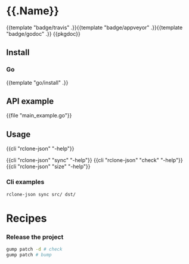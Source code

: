 # {{.Name}}
{{template "badge/travis" .}}{{template "badge/appveyor" .}}{{template "badge/godoc" .}}
{{pkgdoc}}

## Install

### Go
{{template "go/install" .}}

## API example

{{file "main_example.go"}}

## Usage

{{cli "rclone-json" "-help"}}

{{cli "rclone-json" "sync" "-help"}}
{{cli "rclone-json" "check" "-help"}}
{{cli "rclone-json" "size" "-help"}}

### Cli examples

```sh
rclone-json sync src/ dst/
```

# Recipes

### Release the project

```sh
gump patch -d # check
gump patch # bump
```
